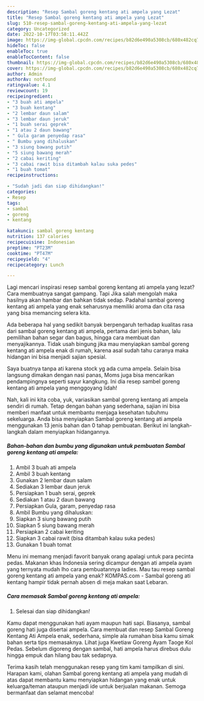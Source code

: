 ```yaml
---
description: "Resep Sambal goreng kentang ati ampela yang Lezat"
title: "Resep Sambal goreng kentang ati ampela yang Lezat"
slug: 510-resep-sambal-goreng-kentang-ati-ampela-yang-lezat
category: Uncategorized
date: 2022-10-17T03:58:11.442Z
image: https://img-global.cpcdn.com/recipes/b82d6e490a5308cb/680x482cq70/sambal-goreng-kentang-ati-ampela-foto-resep-utama.jpg
hideToc: false
enableToc: true
enableTocContent: false
thumbnail: https://img-global.cpcdn.com/recipes/b82d6e490a5308cb/680x482cq70/sambal-goreng-kentang-ati-ampela-foto-resep-utama.jpg
cover: https://img-global.cpcdn.com/recipes/b82d6e490a5308cb/680x482cq70/sambal-goreng-kentang-ati-ampela-foto-resep-utama.jpg
author: Admin
authorAv: notfound
ratingvalue: 4.1
reviewcount: 19
recipeingredient:
- "3 buah ati ampela"
- "3 buah kentang"
- "2 lembar daun salam"
- "3 lembar daun jeruk"
- "1 buah serai geprek"
- "1 atau 2 daun bawang"
- " Gula garam penyedap rasa"
- " Bumbu yang dihaluskan"
- "3 siung bawang putih"
- "5 siung bawang merah"
- "2 cabai keriting"
- "3 cabai rawit bisa ditambah kalau suka pedes"
- "1 buah tomat"
recipeinstructions:

- "Sudah jadi dan siap dihidangkan!"
categories:
- Resep
tags:
- sambal
- goreng
- kentang

katakunci: sambal goreng kentang 
nutrition: 137 calories
recipecuisine: Indonesian
preptime: "PT23M"
cooktime: "PT47M"
recipeyield: "4"
recipecategory: Lunch

---
```



Lagi mencari inspirasi resep sambal goreng kentang ati ampela yang lezat? Cara membuatnya sangat gampang. Tapi Jika salah mengolah maka hasilnya akan hambar dan bahkan tidak sedap. Padahal sambal goreng kentang ati ampela yang enak seharusnya memiliki aroma dan cita rasa yang bisa memancing selera kita.


Ada beberapa hal yang sedikit banyak berpengaruh terhadap kualitas rasa dari sambal goreng kentang ati ampela, pertama dari jenis bahan, lalu pemilihan bahan segar dan bagus, hingga cara membuat dan menyajikannya. Tidak usah bingung jika mau menyiapkan sambal goreng kentang ati ampela enak di rumah, karena asal sudah tahu caranya maka hidangan ini bisa menjadi sajian spesial.

Saya buatnya tanpa ati karena stock yg ada cuma ampela. Selain bisa langsung dimakan dengan nasi panas, Moms juga bisa mencarikan pendampingnya seperti sayur kangkung. Ini dia resep sambel goreng kentang ati ampela yang menggoyang lidah!


Nah, kali ini kita coba, yuk, variasikan sambal goreng kentang ati ampela sendiri di rumah. Tetap dengan bahan yang sederhana, sajian ini bisa memberi manfaat untuk membantu menjaga kesehatan tubuhmu sekeluarga. Anda bisa menyiapkan Sambal goreng kentang ati ampela menggunakan 13 jenis bahan dan 0 tahap pembuatan. Berikut ini langkah-langkah dalam menyiapkan hidangannya.

<!--inarticleads1-->

##### Bahan-bahan dan bumbu yang digunakan untuk pembuatan Sambal goreng kentang ati ampela:

1. Ambil 3 buah ati ampela
1. Ambil 3 buah kentang
1. Gunakan 2 lembar daun salam
1. Sediakan 3 lembar daun jeruk
1. Persiapkan 1 buah serai, geprek
1. Sediakan 1 atau 2 daun bawang
1. Persiapkan  Gula, garam, penyedap rasa
1. Ambil  Bumbu yang dihaluskan:
1. Siapkan 3 siung bawang putih
1. Siapkan 5 siung bawang merah
1. Persiapkan 2 cabai keriting
1. Siapkan 3 cabai rawit (bisa ditambah kalau suka pedes)
1. Gunakan 1 buah tomat


Menu ini memang menjadi favorit banyak orang apalagi untuk para pecinta pedas. Makanan khas Indonesia sering dicampur dengan ati ampela ayam yang ternyata mudah lho cara pembuatannya ladies. Mau tau resep sambal goreng kentang ati ampela yang enak? KOMPAS.com - Sambal goreng ati kentang hampir tidak pernah absen di meja makan saat Lebaran. 

<!--inarticleads2-->

##### Cara memasak Sambal goreng kentang ati ampela:


1. Selesai dan siap dihidangkan!

Kamu dapat menggunakan hati ayam maupun hati sapi. Biasanya, sambal goreng hati juga disertai ampela. Cara membuat dan resep Sambal Goreng Kentang Ati Ampela enak, sederhana, simple ala rumahan bisa kamu simak bahan serta tips memasaknya. Lihat juga Kwetiaw Goreng Ayam Taoge Kol Pedas. Sebelum digoreng dengan sambal, hati ampela harus direbus dulu hingga empuk dan hilang bau tak sedapnya. 

Terima kasih telah menggunakan resep yang tim kami tampilkan di sini. Harapan kami, olahan Sambal goreng kentang ati ampela yang mudah di atas dapat membantu kamu menyiapkan hidangan yang enak untuk keluarga/teman ataupun menjadi ide untuk berjualan makanan. Semoga bermanfaat dan selamat mencoba!
